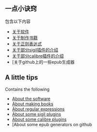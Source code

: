 ## 一点小诀窍
包含以下内容
- [关于软件](https://github.com/xiaxi626/epub-study/blob/master/tips/About_software.md)
- [关于制作书籍](https://github.com/xiaxi626/epub-study/blob/master/tips/About_making_books.md)
- [关于正则表达式](https://github.com/xiaxi626/epub-study/blob/master/tips/About_regular_expression.md)
- [关于部分sigil插件的介绍](https://github.com/xiaxi626/epub-study/blob/master/tips/About_sigil_plugins.md)
- [关于部分calibre插件的介绍](https://github.com/xiaxi626/epub-study/blob/master/tips/About_calibre_plugins.md)
- [关于github上的一些epub生成器

## A little tips
Contains the following
- [About the software](https://github.com/xiaxi626/epub-study/blob/master/tips/About_software.md)
- [About making books](https://github.com/xiaxi626/epub-study/blob/master/tips/About_making_books.md)
- [About regular expressions](https://github.com/xiaxi626/epub-study/blob/master/tips/About_regular_expression.md)
- [About some sigil plugins](https://github.com/xiaxi626/epub-study/blob/master/tips/About_sigil_plugins.md)
- [About some calibre plugins](https://github.com/xiaxi626/epub-study/blob/master/tips/About_calibre_plugins.md)
- [About some epub generators on github
